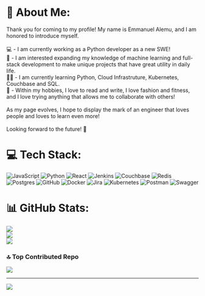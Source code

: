 # 💫 About Me:
Thank you for coming to my profile! My name is Emmanuel Alemu, and I am honored to introduce myself.<br><br>💻 - I am currently working as a Python developer as a new SWE!<br>🧠 - I am interested expanding my knowledge of machine learning and full-stack development to make unique projects that have great utility in daily life.<br>✍🏾 - I am currently learning Python, Cloud Infrastruture, Kubernetes, Couchbase and SQL.<br>🎨 - Within my hobbies, I love to read and write, I love fashion and fitness, and I love trying anything that allows me to collaborate with others!<br><br>As my page evolves, I hope to display the mark of an engineer that loves people and loves to learn even more!<br><br>Looking forward to the future! 🚀


# 💻 Tech Stack:
![JavaScript](https://img.shields.io/badge/javascript-%23323330.svg?style=for-the-badge&logo=javascript&logoColor=%23F7DF1E) ![Python](https://img.shields.io/badge/python-3670A0?style=for-the-badge&logo=python&logoColor=ffdd54) ![React](https://img.shields.io/badge/react-%2320232a.svg?style=for-the-badge&logo=react&logoColor=%2361DAFB) ![Jenkins](https://img.shields.io/badge/jenkins-%232C5263.svg?style=for-the-badge&logo=jenkins&logoColor=white) ![Couchbase](https://img.shields.io/badge/Couchbase-EA2328?style=for-the-badge&logo=couchbase&logoColor=white) ![Redis](https://img.shields.io/badge/redis-%23DD0031.svg?style=for-the-badge&logo=redis&logoColor=white) ![Postgres](https://img.shields.io/badge/postgres-%23316192.svg?style=for-the-badge&logo=postgresql&logoColor=white) ![GitHub](https://img.shields.io/badge/github-%23121011.svg?style=for-the-badge&logo=github&logoColor=white) ![Docker](https://img.shields.io/badge/docker-%230db7ed.svg?style=for-the-badge&logo=docker&logoColor=white) ![Jira](https://img.shields.io/badge/jira-%230A0FFF.svg?style=for-the-badge&logo=jira&logoColor=white) ![Kubernetes](https://img.shields.io/badge/kubernetes-%23326ce5.svg?style=for-the-badge&logo=kubernetes&logoColor=white) ![Postman](https://img.shields.io/badge/Postman-FF6C37?style=for-the-badge&logo=postman&logoColor=white) ![Swagger](https://img.shields.io/badge/-Swagger-%23Clojure?style=for-the-badge&logo=swagger&logoColor=white)
# 📊 GitHub Stats:
![](https://github-readme-stats.vercel.app/api?username=eaalemu&theme=github_dark&hide_border=true&include_all_commits=false&count_private=false)<br/>
![](https://github-readme-streak-stats.herokuapp.com/?user=eaalemu&theme=github_dark&hide_border=true)<br/>
![](https://github-readme-stats.vercel.app/api/top-langs/?username=eaalemu&theme=github_dark&hide_border=true&include_all_commits=false&count_private=false&layout=compact)

### 🔝 Top Contributed Repo
![](https://github-contributor-stats.vercel.app/api?username=eaalemu&limit=5&theme=dark&combine_all_yearly_contributions=true)

---
[![](https://visitcount.itsvg.in/api?id=eaalemu&icon=2&color=9)](https://visitcount.itsvg.in)

<!-- Proudly created with GPRM ( https://gprm.itsvg.in ) -->
